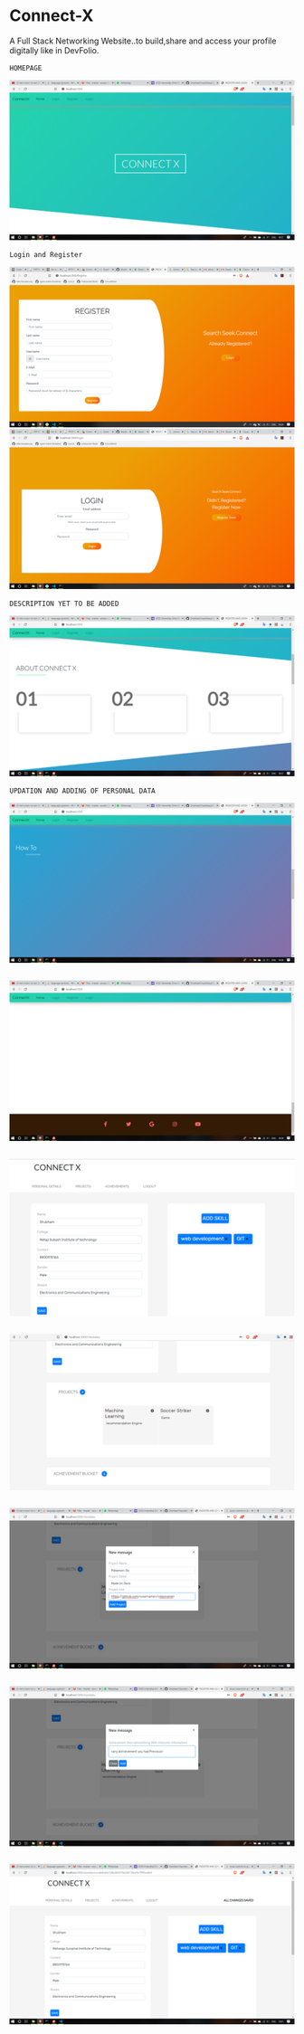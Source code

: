 # Connect-X
A Full Stack Networking Website..to build,share and access your profile digitally like in DevFolio.

```
HOMEPAGE
```
![](https://github.com/ShubhamChaudharyy/Connect-X/blob/master/img/Screenshot%20(140).png)
```
Login and Register

```
![](https://github.com/ShubhamChaudharyy/Connect-X/blob/master/img/Screenshot%20(157).png)
![](https://github.com/ShubhamChaudharyy/Connect-X/blob/master/img/Screenshot%20(158).png)
```
DESCRIPTION YET TO BE ADDED
```
![](https://github.com/ShubhamChaudharyy/Connect-X/blob/master/img/Screenshot%20(141).png)
```
UPDATION AND ADDING OF PERSONAL DATA
```
![](https://github.com/ShubhamChaudharyy/Connect-X/blob/master/img/Screenshot%20(142).png)
```
```
![](https://github.com/ShubhamChaudharyy/Connect-X/blob/master/img/Screenshot%20(143).png)
```
```
![](https://github.com/ShubhamChaudharyy/Connect-X/blob/master/img/Screenshot%20(144).png)
```
```
![](https://github.com/ShubhamChaudharyy/Connect-X/blob/master/img/Screenshot%20(145).png)
```
```
![](https://github.com/ShubhamChaudharyy/Connect-X/blob/master/img/Screenshot%20(146).png)
```
```
![](https://github.com/ShubhamChaudharyy/Connect-X/blob/master/img/Screenshot%20(147).png)
```
```
![](https://github.com/ShubhamChaudharyy/Connect-X/blob/master/img/Screenshot%20(148).png)


